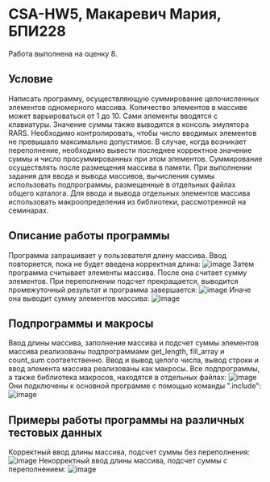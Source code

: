 # CSA-HW5, Макаревич Мария, БПИ228
Работа выполнена на оценку 8.
## Условие
Написать программу, осуществляющую суммирование целочисленных элементов одномерного массива. Количество элементов в массиве может варьироваться от 1 до 10. Сами элементы вводятся с клавиатуры. Значение суммы также выводится в консоль эмулятора RARS. Необходимо контролировать, чтобы число вводимых элементов не превышало максимально допустимое. В случае, когда возникает переполнение, необходимо вывести последнее корректное значение суммы и число просуммированных при этом элементов. Суммирование осуществлять после размещения массива в памяти.
При выполнении задания для ввода и вывода массивов, вычисления суммы использовать подпрограммы, размещенные в отдельных файлах общего каталога. Для ввода и вывода отдельных элементов массива использовать макроопределения из библиотеки, рассмотренной на семинарах.
## Описание работы программы
Программа запрашивает у пользователя длину массива. Ввод повторяется, пока не будет введена корректная длина:
![image](https://github.com/makar-with-tea/CSA-HW5/assets/79705001/be6c7312-bc36-447b-b863-f173d116c5cc)
Затем программа считывает элементы массива. После она считает сумму элементов. При переполнении подсчет прекращается, выводится промежуточный результат и программа завершается:
![image](https://github.com/makar-with-tea/CSA-HW5/assets/79705001/c4a414ae-24cf-4a57-8182-b083a8155997)
Иначе она выводит сумму элементов массива:
![image](https://github.com/makar-with-tea/CSA-HW5/assets/79705001/15ad49fe-8dc8-46e6-a271-48ccb13cc3bc)

## Подпрограммы и макросы
Ввод длины массива, заполнение массива и подсчет суммы элементов массива реализованы подпрограммами get_length, fill_array и count_sum соответственно. Ввод и вывод целого числа, вывод строки и ввод элемента массива реализованы как макросы. Все подпрограммы, а также библиотека макросов, находятся в отдельных файлах:
![image](https://github.com/makar-with-tea/CSA-HW5/assets/79705001/bf1ad57b-02dc-4fda-909d-41fd6d129497)
Они подключены к основной программе с помощью команды ".include":
![image](https://github.com/makar-with-tea/CSA-HW5/assets/79705001/2927d8ae-b9cc-4cc9-b4d3-31bb5fd9be6c)
## Примеры работы программы на различных тестовых данных
Корректный ввод длины массива, подсчет суммы без переполнения:
![image](https://github.com/makar-with-tea/CSA-HW5/assets/79705001/648a2a8d-5f31-4ada-818e-6f389994eee4)
Некорректный ввод длины массива, подсчет суммы с переполнением:
![image](https://github.com/makar-with-tea/CSA-HW5/assets/79705001/1f034e5d-2f66-4a77-aae4-f9434dfea6db)
